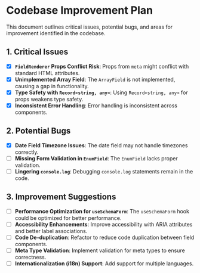 # Codebase Improvement Plan

This document outlines critical issues, potential bugs, and areas for improvement identified in the codebase.

## 1. Critical Issues

- [x] **`FieldRenderer` Props Conflict Risk**: Props from `meta` might conflict with standard HTML attributes.
- [x] **Unimplemented Array Field**: The `ArrayField` is not implemented, causing a gap in functionality.
- [x] **Type Safety with `Record<string, any>`**: Using `Record<string, any>` for props weakens type safety.
- [x] **Inconsistent Error Handling**: Error handling is inconsistent across components.

## 2. Potential Bugs

- [x] **Date Field Timezone Issues**: The date field may not handle timezones correctly.
- [ ] **Missing Form Validation in `EnumField`**: The `EnumField` lacks proper validation.
- [ ] **Lingering `console.log`**: Debugging `console.log` statements remain in the code.

## 3. Improvement Suggestions

- [ ] **Performance Optimization for `useSchemaForm`**: The `useSchemaForm` hook could be optimized for better performance.
- [ ] **Accessibility Enhancements**: Improve accessibility with ARIA attributes and better label associations.
- [ ] **Code De-duplication**: Refactor to reduce code duplication between field components.
- [ ] **Meta Type Validation**: Implement validation for meta types to ensure correctness.
- [ ] **Internationalization (i18n) Support**: Add support for multiple languages.